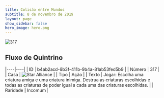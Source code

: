 ```yaml
---
title: Colisão entre Mundos
subtitle: 8 de novembro de 2019
layout: page
show_sidebar: false
hero_image: hero.png
---
```


![317](https://cdn.keyforgegame.com/media/card_front/pt/452_317_42C9F26HXMPG_pt.png)

## Fluxo de Quintrino

|----|----|
| ID | b4ab2acd-6b3f-411b-9b4a-81ab53fed5b9 |
| Número | 317 |
| Casa | ![Star Alliance](https://archonarcana.com/images/thumb/7/7d/Star_Alliance.png/22px-Star_Alliance.png "Aliança Estelar") |
| Tipo | Ação |
| Texto | Jogar: Escolha uma criatura amiga e uma criatura inimiga. Destrua as criaturas escolhidas e todas as criaturas de poder igual a cada uma das criaturas escolhidas. |
| Raridade | Incomum |
